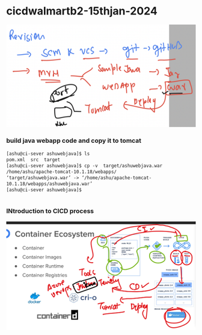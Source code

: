 # cicdwalmartb2-15thjan-2024

<img src="rev.png">

### build java webapp code and copy it to tomcat 

```
[ashu@ci-sever ashuwebjava]$ ls
pom.xml  src  target
[ashu@ci-sever ashuwebjava]$ cp -v  target/ashuwebjava.war   /home/ashu/apache-tomcat-10.1.18/webapps/
‘target/ashuwebjava.war’ -> ‘/home/ashu/apache-tomcat-10.1.18/webapps/ashuwebjava.war’
[ashu@ci-sever ashuwebjava]$ 


```

### INtroduction to CICD process

<img src="cicd.png">


